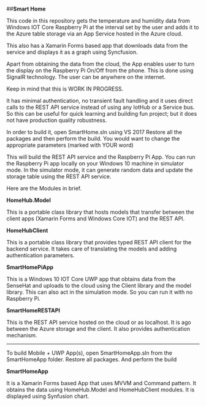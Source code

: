 ##**Smart Home**This code in this repository gets the temperature and humidity data from Windows IOT Core Raspberry Pi at the interval set by the user and adds it to the Azure table storage via an App Service hosted in the Azure cloud.This also has a Xamarin Forms based app that downloads data from the service and displays it as a graph using Syncfusion.Apart from obtaining the data from the cloud, the App enables user to turn the display on the Raspberry Pi On/Off from the phone. This is done using SignalR technology. The user can be anywhere on the internet.Keep in mind that this is WORK IN PROGRESS.It has minimal authentication, no transient fault handling and it uses direct calls to the REST API service instead of using any IotHub or a Service bus. So this can be useful for quick learning and building fun project; but it does not have production quality robustness.In order to build it, open SmartHome.sln using VS 2017 Restore all the packages and then perform the build. You would want to change the appropriate parameters (marked with YOUR word)This will build the REST API service and the Raspberry Pi App. You can run the Raspberry Pi app locally on your Windows 10 machine in simulator mode. In the simulator mode, it can generate random data and update the storage table using the REST API service.Here are the Modules in brief.**HomeHub.Model**This is a portable class library that hosts models that transfer between the client apps (Xamarin Forms and Windows Core IOT) and the REST API.**HomeHubClient**This is a portable class library that provides typed REST API client for the backend service. It takes care of translating the models and adding authentication parameters.**SmartHomePiApp**This is a Windows 10 IOT Core UWP app that obtains data from the SenseHat and uploads to the cloud using the Client library and the model library. This can also act in the simulation mode. So you can run it with no Raspberry Pi.**SmartHomeRESTAPI**This is the REST API service hosted on the cloud or as localhost. It is ago between the Azure storage and the client. It also provides authentication mechanism.-----------------To build Mobile + UWP App(s), open SmartHomeApp.sln from the SmartHomeApp folder.Restore all packages. And perform the build**SmartHomeApp**It is a Xamarin Forms based App that uses MVVM and Command pattern. It obtains the data using HomeHub.Model and HomeHubClient modules. It is displayed using Synfusion chart.